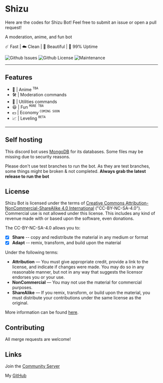 # Shizu

Here are the codes for Shizu Bot! Feel free to submit an issue or open a pull request!

A moderation, anime, and fun bot

☄️ Fast | ☁️ Clean | 🌸 Beautiful | 🌙 99% Uptime

![Github Issues](https://img.shields.io/github/issues/Enlixe/Shizu?color=red&style=for-the-badge) ![Github License](https://img.shields.io/github/license/Enlixe/Shizu?color=black&style=for-the-badge) ![Maintenance](https://img.shields.io/maintenance/yes/2023?color=ff69b4&style=for-the-badge)

---

## Features

- 🌸 | Anime <sup>`TBA`
- 🛠️ | Moderation commands
- 📝 | Utilities commands
- 😆 | Fun <sup>`MORE TBA`
- 💵 | Economy <sup>`COMING SOON`
- 📈 | Leveling <sup>`BETA`
<!-- - And much more coming [soon](#) 🎊 -->

---

## Self hosting

This discord bot uses [MongoDB](https://cloud.mongodb.com/) for its databases. Some files may be missing due to security reasons.

<!-- and can be found [here](https://github.com/ChristopherBThai/Discord-OwO-Bot/tree/master/secret). -->

Please don't use test branches to run the bot. As they are test branches, some things might be broken & not completed.
**Always grab the latest release to run the bot**

## License

Shizu Bot is licensed under the terms of [Creative Commons Attribution-NonCommercial-ShareAlike 4.0 International](https://github.com/Enlixe/Shizu/blob/master/LICENSE) ("CC-BY-NC-SA-4.0"). Commercial use is not allowed under this license. This includes any kind of revenue made with or based upon the software, even donations.

The CC-BY-NC-SA-4.0 allows you to:

- [x] **Share** -- copy and redistribute the material in any medium or format
- [x] **Adapt** -- remix, transform, and build upon the material

Under the following terms:

- **Attribution** — You must give appropriate credit, provide a link to the license, and indicate if changes were made. You may do so in any reasonable manner, but not in any way that suggests the licensor endorses you or your use.
- **NonCommercial** — You may not use the material for commercial purposes.
- **ShareAlike** — If you remix, transform, or build upon the material, you must distribute your contributions under the same license as the original.

More information can be found [here](https://creativecommons.org/licenses/by-nc-sa/4.0/).

## Contributing

All merge requests are welcome!

<!-- Just make sure to sign the [CLA](https://cla-assistant.io/ChristopherBThai/Discord-OwO-Bot) or else we cannot merge your changes. -->

## Links

Join the [Community Server](https://enlixe.github.io/l/dc "Community Server")

My [GitHub](https://github.com/Enlixe/ "GitHub")
